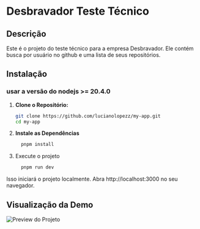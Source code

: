 # Desbravador Teste Técnico

## Descrição

Este é o projeto do teste técnico para a empresa Desbravador. Ele contém busca por usuário no github e uma lista de seus repositórios.

## Instalação

### usar a versão do nodejs >= 20.4.0

1. **Clone o Repositório:**
   ```bash
   git clone https://github.com/lucianolopezz/my-app.git
   cd my-app

2. **Instale as Dependências**
    ```bash
      pnpm install

3. Execute o projeto
    ```bash
      pnpm run dev

Isso iniciará o projeto localmente. Abra http://localhost:3000 no seu navegador.

## Visualização da Demo
![Preview do Projeto](.github/images/print1.jpeg)